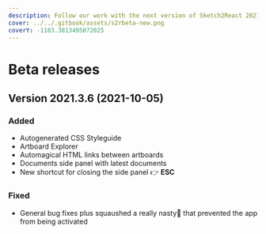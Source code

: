 ```yaml
---
description: Follow our work with the next version of Sketch2React 2021, currently in beta
cover: ../../.gitbook/assets/s2rbeta-new.png
coverY: -1103.3813495072025
---
```


# Beta releases

## Version 2021.3.6 (2021-10-05)

### Added

* Autogenerated CSS Styleguide
* Artboard Explorer
* Automagical HTML links between artboards
* Documents side panel with latest documents
* New shortcut for closing the side panel 👉 **ESC**

### Fixed

* General bug fixes plus squaushed a really nasty🐛 that prevented the app from being activated
